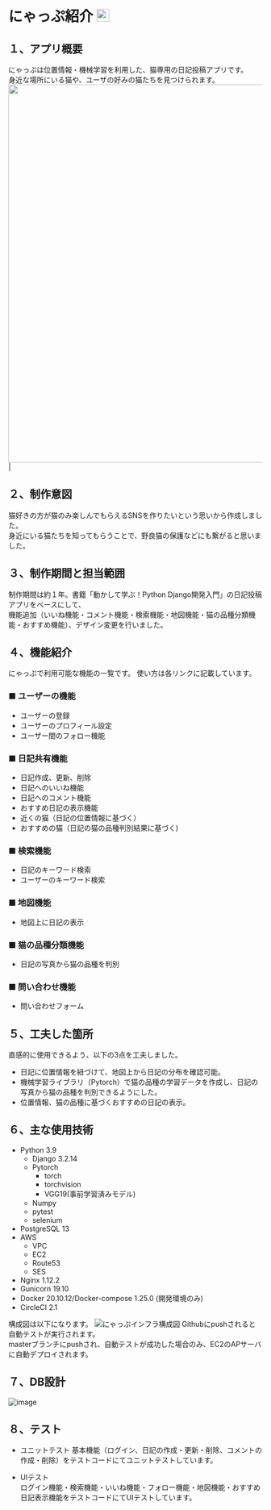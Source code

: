 # にゃっぷ紹介 <img src="https://user-images.githubusercontent.com/112099340/188294475-50ddd4cf-69bf-4c5b-820f-2618ad8f8345.png" width="25px">

## １、アプリ概要
にゃっぷは位置情報・機械学習を利用した、猫専用の日記投稿アプリです。  
身近な場所にいる猫や、ユーザの好みの猫たちを見つけられます。  
<img src="https://user-images.githubusercontent.com/112099340/230686206-7ac1aa37-0713-4911-ae1a-10f13581d721.gif" width="750px">|

## ２、制作意図
猫好きの方が猫のみ楽しんでもらえるSNSを作りたいという思いから作成しました。  
身近にいる猫たちを知ってもらうことで、野良猫の保護などにも繋がると思いました。  

## ３、制作期間と担当範囲
制作期間は約１年。書籍「動かして学ぶ！Python Django開発入門」の日記投稿アプリをベースにして、  
機能追加（いいね機能・コメント機能・検索機能・地図機能・猫の品種分類機能・おすすめ機能）、デザイン変更を行いました。  

## ４、機能紹介
にゃっぷで利用可能な機能の一覧です。
使い方は各リンクに記載しています。
### ■ ユーザーの機能  
- ユーザーの登録
- ユーザーのプロフィール設定
- ユーザー間のフォロー機能

### ■ 日記共有機能
- 日記作成、更新、削除
- 日記へのいいね機能
- 日記へのコメント機能
- おすすめ日記の表示機能
 - 近くの猫（日記の位置情報に基づく）
 - おすすめの猫（日記の猫の品種判別結果に基づく)

### ■ 検索機能
- 日記のキーワード検索
- ユーザーのキーワード検索

### ■ 地図機能
- 地図上に日記の表示

### ■ 猫の品種分類機能
- 日記の写真から猫の品種を判別

### ■ 問い合わせ機能
- 問い合わせフォーム

## ５、工夫した箇所
直感的に使用できるよう、以下の3点を工夫しました。  
- 日記に位置情報を紐づけて、地図上から日記の分布を確認可能。
- 機械学習ライブラリ（Pytorch）で猫の品種の学習データを作成し、日記の写真から猫の品種を判別できるようにした。
- 位置情報、猫の品種に基づくおすすめの日記の表示。

## ６、主な使用技術
- Python 3.9  
   - Django 3.2.14
   - Pytorch
     - torch
     - torchvision 
     - VGG19(事前学習済みモデル)
   - Numpy
   - pytest
   - selenium
- PostgreSQL 13
- AWS
  - VPC  
  - EC2
  - Route53
  - SES
- Nginx 1.12.2
- Gunicorn 19.10
- Docker 20.10.12/Docker-compose 1.25.0 (開発環境のみ)
- CircleCI 2.1

構成図は以下になります。
![にゃっぷインフラ構成図](https://user-images.githubusercontent.com/112099340/197382272-3506273b-293f-4d91-94f0-6edfd33203ae.png)
Githubにpushされると自動テストが実行されます。  
masterブランチにpushされ、自動テストが成功した場合のみ、EC2のAPサーバに自動デプロイされます。

## ７、DB設計
![image](https://user-images.githubusercontent.com/112099340/230691358-580789a2-7969-49d4-bf1f-57fe0bddb588.png)

## ８、テスト
- ユニットテスト
基本機能（ログイン、日記の作成・更新・削除、コメントの作成・削除）をテストコードにてユニットテストしています。

- UIテスト  
ログイン機能・検索機能・いいね機能・フォロー機能・地図機能・おすすめ日記表示機能をテストコードにてUIテストしています。



